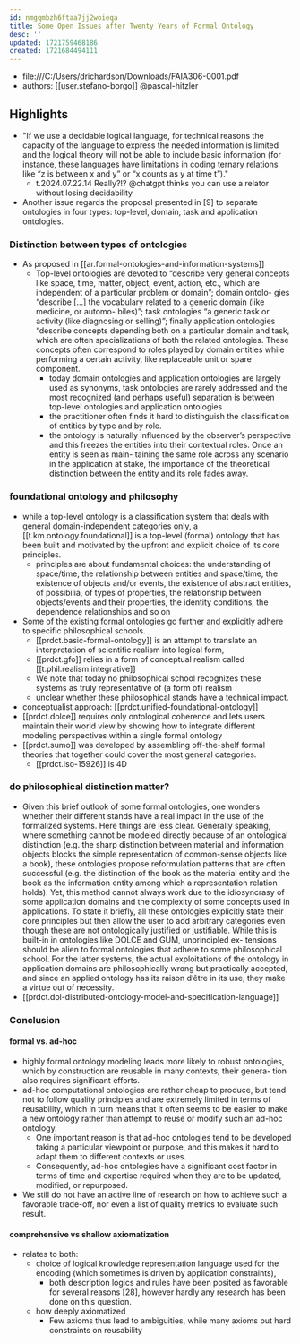 ```yaml
---
id: nmgqmbzh6ftaa7jj2woieqa
title: Some Open Issues after Twenty Years of Formal Ontology
desc: ''
updated: 1721759468186
created: 1721684494111
---
```


- file:///C:/Users/drichardson/Downloads/FAIA306-0001.pdf
- authors: [[user.stefano-borgo]] @pascal-hitzler

## Highlights

- "If we use a decidable logical language, for technical reasons the capacity of the language to express the needed information is limited and the logical theory will not be able to include basic information (for instance, these languages have limitations in coding ternary relations like “z is between x and y” or “x counts as y at time t”)."
  - t.2024.07.22.14 Really?!? @chatgpt thinks you can use a relator without losing decidability
- Another issue regards the proposal presented in [9] to separate ontologies in four types: top-level, domain, task and application ontologies.

### Distinction between types of ontologies

- As proposed in [[ar.formal-ontologies-and-information-systems]]
  - Top-level ontologies are devoted to “describe very general concepts like space, time, matter, object, event, action, etc., which are independent of a particular problem or domain”; domain ontolo- gies “describe [...] the vocabulary related to a generic domain (like medicine, or automo- biles)”; task ontologies “a generic task or activity (like diagnosing or selling)”; finally application ontologies “describe concepts depending both on a particular domain and task, which are often specializations of both the related ontologies. These concepts often correspond to roles played by domain entities while performing a certain activity, like replaceable unit or spare component.
    -  today domain ontologies and application ontologies are largely used as synonyms, task ontologies are rarely addressed and the most recognized (and perhaps useful) separation is between top-level ontologies and application ontologies
    -  the practitioner often finds it hard to distinguish the classification of entities by type and by role.
    -  the ontology is naturally influenced by the observer’s perspective and this freezes the entities into their contextual roles. Once an entity is seen as main- taining the same role across any scenario in the application at stake, the importance of the theoretical distinction between the entity and its role fades away.

### foundational ontology and philosophy

- while a top-level ontology is a classification system that deals with general domain-independent categories only, a [[t.km.ontology.foundational]] is a top-level (formal) ontology that has been built and motivated by the upfront and explicit choice of its core principles. 
  - principles are about fundamental choices: the understanding of space/time, the relationship between entities and space/time, the existence of objects and/or events, the existence of abstract entities, of possibilia, of types of properties, the relationship between objects/events and their properties, the identity conditions, the dependence relationships and so on
- Some of the existing formal ontologies go further and explicitly adhere to specific philosophical schools. 
  - [[prdct.basic-formal-ontology]] is an attempt to translate an interpretation of scientific realism into logical form,
  - [[prdct.gfo]] relies in a form of conceptual realism called [[t.phil.realism.integrative]]
  - We note that today no philosophical school recognizes these systems as truly representative of (a form of) realism
  - unclear whether these philosophical stands have a technical impact. 
- conceptualist approach: [[prdct.unified-foundational-ontology]]
- [[prdct.dolce]] requires only ontological coherence and lets users maintain their world
view by showing how to integrate different modeling perspectives within a single formal
ontology
- [[prdct.sumo]] was developed by assembling off-the-shelf formal theories
that together could cover the most general categories. 
  - [[prdct.iso-15926]] is 4D

### do philosophical distinction matter?

- Given this brief outlook of some formal ontologies, one wonders whether their different stands have a real impact in the use of the formalized systems. Here things are less clear. Generally speaking, where something cannot be modeled directly because of an ontological distinction (e.g. the sharp distinction between material and information objects blocks the simple representation of common-sense objects like a book), these ontologies propose reformulation patterns that are often successful (e.g. the distinction of the book as the material entity and the book as the information entity among which a representation relation holds). Yet, this method cannot always work due to the idiosyncrasy of some application domains and the complexity of some concepts used in applications. To state it briefly, all these ontologies explicitly state their core principles but then allow the user to add arbitrary categories even though these are not ontologically justified or justifiable. While this is built-in in ontologies like DOLCE and GUM, unprincipled ex- tensions should be alien to formal ontologies that adhere to some philosophical school. For the latter systems, the actual exploitations of the ontology in application domains are philosophically wrong but practically accepted, and since an applied ontology has its raison d’être in its use, they make a virtue out of necessity.
- [[prdct.dol-distributed-ontology-model-and-specification-language]]

### Conclusion

#### formal vs. ad-hoc

- highly formal ontology modeling leads more likely
to robust ontologies, which by construction are reusable in many contexts, their genera- tion also requires significant efforts. 
- ad-hoc computational ontologies are rather cheap to produce, but tend not to follow quality principles and are extremely limited in terms of reusability, which in turn means that it often seems to be easier to make a new ontology rather than attempt to reuse or modify such an ad-hoc ontology. 
  - One important reason is that ad-hoc ontologies tend to be developed taking a particular viewpoint or purpose, and this makes it hard to adapt them to different contexts or uses. 
  - Consequently, ad-hoc ontologies have a significant cost factor in terms of time and expertise required when they are to be updated, modified, or repurposed. 
- We still do not have an active line of research on how to achieve such a favorable trade-off, nor even a list of quality metrics to evaluate such result.

#### comprehensive vs shallow axiomatization

- relates to both:
  - choice of logical knowledge representation language used for the encoding (which sometimes is driven by application constraints),
    - both description logics and rules have been posited as favorable for several reasons [28], however hardly any research has been done on this question.
  - how deeply axiomatized
    - Few axioms thus lead to ambiguities, while many axioms put hard constraints on reusability

